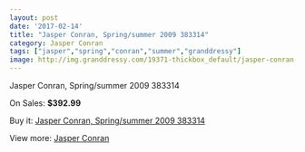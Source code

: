 ```yaml
---
layout: post
date: '2017-02-14'
title: "Jasper Conran, Spring/summer 2009 383314"
category: Jasper Conran
tags: ["jasper","spring","conran","summer","granddressy"]
image: http://img.granddressy.com/19371-thickbox_default/jasper-conran-spring-summer-2009-383314.jpg
---
```

Jasper Conran, Spring/summer 2009 383314

On Sales: **$392.99**
<a href="https://www.granddressy.com/en/jasper-conran/18354-jasper-conran-spring-summer-2009-383314.html"><amp-img layout="responsive" width="600" height="600" src="//img.granddressy.com/19371-thickbox_default/jasper-conran-spring-summer-2009-383314.jpg" alt="Jasper Conran, Spring/summer 2009 383314 0" /></a>

Buy it: [Jasper Conran, Spring/summer 2009 383314](https://www.granddressy.com/en/jasper-conran/18354-jasper-conran-spring-summer-2009-383314.html "Jasper Conran, Spring/summer 2009 383314")

View more: [Jasper Conran](https://www.granddressy.com/en/376-jasper-conran "Jasper Conran")
